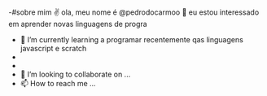 -#sobre mim
✌ ola, meu nome é @pedrodocarmoo
👀 eu estou interessado em aprender novas linguagens de progra
- 🌱 I’m currently learning a  programar recentemente qas linguagens javascript e scratch
- 
- 
- 💞️ I’m looking to collaborate on ...
- 📫 How to reach me ...

<!---
pedrodocarmoo/pedrodocarmoo is a ✨ special ✨ repository because its `README.md` (this file) appears on your GitHub profile.
You can click the Preview link to take a look at your changes.
--->
